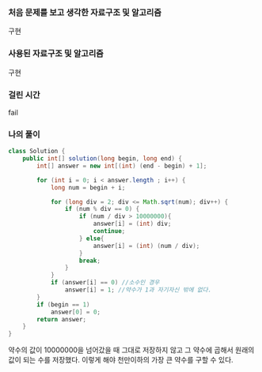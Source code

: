 ### 처음 문제를 보고 생각한 자료구조 및 알고리즘

구현

### 사용된 자료구조 및 알고리즘

구현

### 걸린 시간

fail

### 나의 풀이

```java
class Solution {
    public int[] solution(long begin, long end) {
        int[] answer = new int[(int) (end - begin) + 1];

        for (int i = 0; i < answer.length ; i++) {
            long num = begin + i;

            for (long div = 2; div <= Math.sqrt(num); div++) {
                if (num % div == 0) {
                    if (num / div > 10000000){
                        answer[i] = (int) div;
                        continue;
                    } else{
                        answer[i] = (int) (num / div);
                    }
                    break;
                }
            }
            if (answer[i] == 0) //소수인 경우
                answer[i] = 1; //약수가 1과 자기자신 밖에 없다.
        }
        if (begin == 1)
            answer[0] = 0;
        return answer;
    }
}
```

약수의 값이 10000000을 넘어갔을 때 그대로 저장하지 않고 그 약수에 곱해서 원래의 값이 되는 수를 저장했다. 이렇게 해야 천만이하의 가장 큰 약수를 구할 수 있다.